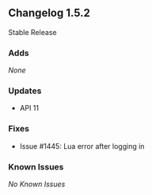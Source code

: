 ## Changelog 1.5.2

Stable Release

### Adds
_None_

### Updates
* API 11

### Fixes
* Issue #1445: Lua error after logging in

### Known Issues
_No Known Issues_
